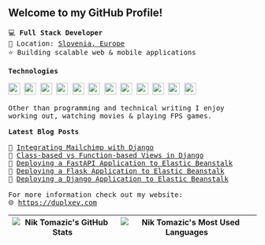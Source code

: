 ## Welcome to my GitHub Profile!

<pre>
💻 <strong>Full Stack Developer</strong>
📌 Location: <a href="https://www.google.com/maps/place/Slovenia/">Slovenia, Europe</a>
⭐ Building scalable web & mobile applications

<strong>Technologies</strong>

<a href="https://www.python.org/"><img src="https://github.com/duplxey/duplxey/blob/main/assets/technologies/python.png?raw=true" width="24" height="24"></a> <a href="https://www.djangoproject.com/"><img src="https://github.com/duplxey/duplxey/blob/main/assets/technologies/django.png?raw=true" width="24" height="24"></a> <a href="https://www.typescriptlang.org/"><img src="https://github.com/duplxey/duplxey/blob/main/assets/technologies/typescript.png?raw=true" width="24" height="24"></a> <a href="https://reactjs.org/"><img src="https://github.com/duplxey/duplxey/blob/main/assets/technologies/react.png?raw=true" width="24" height="24"></a> <a href="https://redux.js.org/"><img src="https://github.com/duplxey/duplxey/blob/main/assets/technologies/redux.png?raw=true" width="24" height="24"></a> <a href="https://nextjs.org/"><img src="https://github.com/duplxey/duplxey/blob/main/assets/technologies/nextjs.png?raw=true" width="24" height="24"></a> <a href="https://tailwindcss.com/"><img src="https://github.com/duplxey/duplxey/blob/main/assets/technologies/tailwindcss.png?raw=true" width="24" height="24"></a> <a href="https://www.mysql.com/"><img src="https://github.com/duplxey/duplxey/blob/main/assets/technologies/mysql.png?raw=true" width="24" height="24"></a> <a href="https://www.postgresql.org/"><img src="https://github.com/duplxey/duplxey/blob/main/assets/technologies/postgresql.png?raw=true" width="24" height="24"></a> <a href="https://www.mongodb.com/"><img src="https://github.com/duplxey/duplxey/blob/main/assets/technologies/mongodb.png?raw=true" width="24" height="24"></a> <a href="https://www.docker.com/"><img src="https://github.com/duplxey/duplxey/blob/main/assets/technologies/docker.png?raw=true" width="24" height="24"></a> <a href="https://aws.amazon.com/"><img src="https://github.com/duplxey/duplxey/blob/main/assets/technologies/aws.png?raw=true" width="24" height="24"></a>

Other than programming and technical writing I enjoy 
working out, watching movies & playing FPS games.

<strong>Latest Blog Posts</strong>

🔹 <a href="https://testdriven.io/blog/django-mailchimp/">Integrating Mailchimp with Django</a>
🔹 <a href="https://testdriven.io/blog/django-class-based-vs-function-based-views/">Class-based vs Function-based Views in Django</a>
🔹 <a href="https://testdriven.io/blog/fastapi-elastic-beanstalk/">Deploying a FastAPI Application to Elastic Beanstalk</a>
🔹 <a href="https://testdriven.io/blog/flask-elastic-beanstalk/">Deploying a Flask Application to Elastic Beanstalk</a>
🔹 <a href="https://testdriven.io/blog/django-elastic-beanstalk/">Deploying a Django Application to Elastic Beanstalk</a>

For more information check out my website:
🌐 <a href="https://duplxey.com">https://duplxey.com</a>
</pre>

| ![Nik Tomazic's GitHub Stats](https://github-readme-stats.vercel.app/api?username=duplxey&count_private=true&show_icons=true) | ![Nik Tomazic's Most Used Languages](https://github-readme-stats.vercel.app/api/top-langs/?username=duplxey&custom_title=Nik%20Tomazic%27s%20Most%20Used%20Languages&langs_count=8&layout=compact)  	|
| ------------- | ------------- |
